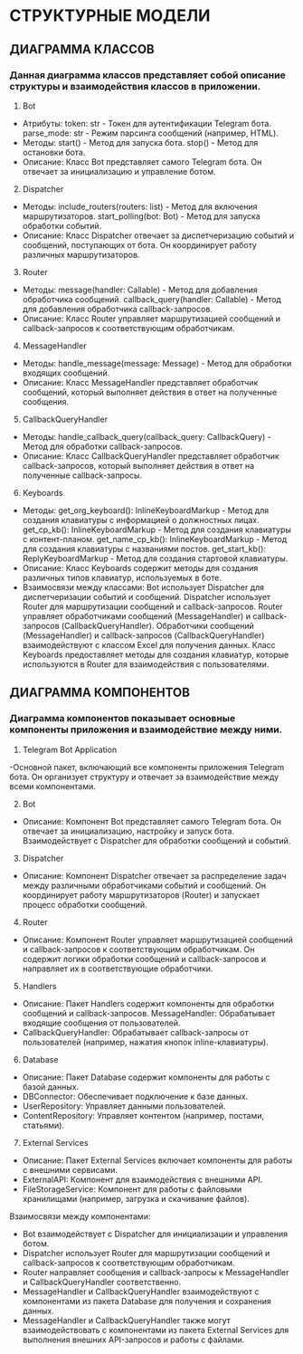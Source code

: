 # СТРУКТУРНЫЕ МОДЕЛИ

## ДИАГРАММА КЛАССОВ

### Данная диаграмма классов представляет собой описание структуры и взаимодействия классов в приложении.

1. Bot

- Атрибуты:
token: str - Токен для аутентификации Telegram бота.
parse_mode: str - Режим парсинга сообщений (например, HTML).
- Методы:
start() - Метод для запуска бота.
stop() - Метод для остановки бота.
- Описание:
Класс Bot представляет самого Telegram бота. Он отвечает за инициализацию и управление ботом.

2. Dispatcher

- Методы:
include_routers(routers: list) - Метод для включения маршрутизаторов.
start_polling(bot: Bot) - Метод для запуска обработки событий.
- Описание:
Класс Dispatcher отвечает за диспетчеризацию событий и сообщений, поступающих от бота. Он координирует работу различных маршрутизаторов.

3. Router

- Методы:
message(handler: Callable) - Метод для добавления обработчика сообщений.
callback_query(handler: Callable) - Метод для добавления обработчика callback-запросов.
- Описание:
Класс Router управляет маршрутизацией сообщений и callback-запросов к соответствующим обработчикам.

4. MessageHandler

- Методы:
handle_message(message: Message) - Метод для обработки входящих сообщений.
- Описание:
Класс MessageHandler представляет обработчик сообщений, который выполняет действия в ответ на полученные сообщения.

5. CallbackQueryHandler

- Методы:
handle_callback_query(callback_query: CallbackQuery) - Метод для обработки callback-запросов.
- Описание:
Класс CallbackQueryHandler представляет обработчик callback-запросов, который выполняет действия в ответ на полученные callback-запросы.

6. Keyboards

- Методы:
get_org_keyboard(): InlineKeyboardMarkup - Метод для создания клавиатуры с информацией о должностных лицах.
get_cp_kb(): InlineKeyboardMarkup - Метод для создания клавиатуры с контент-планом.
get_name_cp_kb(): InlineKeyboardMarkup - Метод для создания клавиатуры с названиями постов.
get_start_kb(): ReplyKeyboardMarkup - Метод для создания стартовой клавиатуры.
- Описание:
Класс Keyboards содержит методы для создания различных типов клавиатур, используемых в боте.
- Взаимосвязи между классами:
Bot использует Dispatcher для диспетчеризации событий и сообщений.
Dispatcher использует Router для маршрутизации сообщений и callback-запросов.
Router управляет обработчиками сообщений (MessageHandler) и callback-запросов (CallbackQueryHandler).
Обработчики сообщений (MessageHandler) и callback-запросов (CallbackQueryHandler) взаимодействуют с классом Excel для получения данных.
Класс Keyboards предоставляет методы для создания клавиатур, которые используются в Router для взаимодействия с пользователями.

## ДИАГРАММА КОМПОНЕНТОВ

### Диаграмма компонентов показывает основные компоненты приложения и взаимодействие между ними.

1. Telegram Bot Application

-Основной пакет, включающий все компоненты приложения Telegram бота. Он организует структуру и отвечает за взаимодействие между всеми компонентами.

2. Bot

- Описание:
Компонент Bot представляет самого Telegram бота. Он отвечает за инициализацию, настройку и запуск бота. Взаимодействует с Dispatcher для обработки сообщений и событий.

3. Dispatcher

- Описание:
Компонент Dispatcher отвечает за распределение задач между различными обработчиками событий и сообщений. Он координирует работу маршрутизаторов (Router) и запускает процесс обработки сообщений.

4. Router

- Описание:
Компонент Router управляет маршрутизацией сообщений и callback-запросов к соответствующим обработчикам. Он содержит логики обработки сообщений и callback-запросов и направляет их в соответствующие обработчики.

5. Handlers

- Описание:
Пакет Handlers содержит компоненты для обработки сообщений и callback-запросов.
MessageHandler:
Обрабатывает входящие сообщения от пользователей.
- CallbackQueryHandler:
Обрабатывает callback-запросы от пользователей (например, нажатия кнопок inline-клавиатуры).

6. Database

- Описание:
Пакет Database содержит компоненты для работы с базой данных.
- DBConnector:
Обеспечивает подключение к базе данных.
- UserRepository:
Управляет данными пользователей.
- ContentRepository:
Управляет контентом (например, постами, статьями).

7. External Services

- Описание:
Пакет External Services включает компоненты для работы с внешними сервисами.
- ExternalAPI:
Компонент для взаимодействия с внешними API.
- FileStorageService:
Компонент для работы с файловыми хранилищами (например, загрузка и скачивание файлов).

Взаимосвязи между компонентами:
- Bot взаимодействует с Dispatcher для инициализации и управления ботом.
- Dispatcher использует Router для маршрутизации сообщений и callback-запросов к соответствующим обработчикам.
- Router направляет сообщения и callback-запросы к MessageHandler и CallbackQueryHandler соответственно.
- MessageHandler и CallbackQueryHandler взаимодействуют с компонентами из пакета Database для получения и сохранения данных.
- MessageHandler и CallbackQueryHandler также могут взаимодействовать с компонентами из пакета External Services для выполнения внешних API-запросов и работы с файлами.

